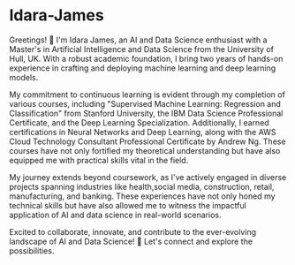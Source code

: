 # Idara-James
Greetings! 👋 I'm Idara James, an AI and Data Science enthusiast with a Master's in Artificial Intelligence and Data Science from the University of Hull, UK. With a robust academic foundation, I bring two years of hands-on experience in crafting and deploying machine learning and deep learning models.

My commitment to continuous learning is evident through my completion of various courses, including "Supervised Machine Learning: Regression and Classification" from Stanford University, the IBM Data Science Professional Certificate, and the Deep Learning Specialization. Additionally, I earned certifications in Neural Networks and Deep Learning, along with the AWS Cloud Technology Consultant Professional Certificate by Andrew Ng. These courses have not only fortified my theoretical understanding but have also equipped me with practical skills vital in the field.

My journey extends beyond coursework, as I've actively engaged in diverse projects spanning industries like health,social media, construction, retail, manufacturing, and banking. These experiences have not only honed my technical skills but have also allowed me to witness the impactful application of AI and data science in real-world scenarios.

Excited to collaborate, innovate, and contribute to the ever-evolving landscape of AI and Data Science! 🚀 Let's connect and explore the possibilities.
